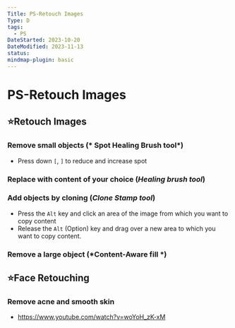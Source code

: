 ```yaml
---
Title: PS-Retouch Images
Type: D
tags:
  - PS
DateStarted: 2023-10-20
DateModified: 2023-11-13
status: 
mindmap-plugin: basic
---
```


# PS-Retouch Images

## ⭐Retouch Images

### Remove small objects (* Spot Healing Brush tool*)
- Press down `[`, `]` to reduce and increase spot

### Replace with content of your choice (*Healing brush tool*)

### Add objects by cloning (*Clone Stamp tool*)
- Press the `Alt` key and click an area of the image from which you want to copy content
- Release the `Alt` (Option) key and drag over a new area to which you want to copy content.

### Remove a large object (*Content-Aware fill *)

## ⭐Face Retouching

### Remove acne and smooth skin
- https://www.youtube.com/watch?v=woYoH_zK-xM